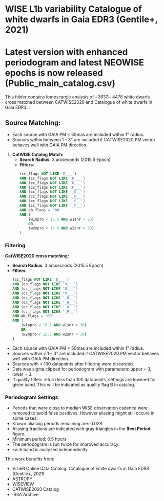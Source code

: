 # WISE L1b variability Catalogue of white dwarfs in Gaia EDR3 (Gentile+, 2021)

# Latest version with enhanced periodogram and latest NEOWISE epochs is now released (Public_main_catalog.csv)

This folder contains lombscargle analysis of ~3637~ 4478 white dwarfs cross matched between CATWISE2020 and Catalogue of white dwarfs in Gaia EDR3.
:

## Source Matching:
- Each source with GAIA PM < 50mas are included within 1" radius.
- Sources within between 1 - 3" are included if CATWISE2020 PM vector behaves well with GAIA PM direction.


1. **CatWISE Catalog Match:**
   - **Search Radius**: 3 arcseconds (2015.5 Epoch)
   - **Filters**:
     ```sql
     (cc_flags NOT LIKE 'D___')
     AND (cc_flags NOT LIKE 'H___')
     AND (cc_flags NOT LIKE 'O___')
     AND (cc_flags NOT LIKE 'P___')
     AND (cc_flags NOT LIKE '_D__')
     AND (cc_flags NOT LIKE '_H__')
     AND (cc_flags NOT LIKE '_O__')
     AND (cc_flags NOT LIKE '_P__')
     AND ab_flags = '00'
     AND (
         (w1mpro < 15.5 AND w1snr > 30)
         OR
         (w2mpro < 15.5 AND w2snr > 30)
     )
     ```

### Filtering
 **CatWISE2020 cross matching:**
   - **Search Radius**: 3 arcseconds (2015.5 Epoch)
   - **Filters**:
     ```sql
     (cc_flags NOT LIKE 'D___')
     AND (cc_flags NOT LIKE 'H___')
     AND (cc_flags NOT LIKE 'O___')
     AND (cc_flags NOT LIKE 'P___')
     AND (cc_flags NOT LIKE '_D__')
     AND (cc_flags NOT LIKE '_H__')
     AND (cc_flags NOT LIKE '_O__')
     AND (cc_flags NOT LIKE '_P__')
     AND ab_flags = '00'
     AND (
         (w1mpro < 15.5 AND w1snr > 30)
         OR
         (w2mpro < 15.5 AND w2snr > 30)
     )

- Each source with GAIA PM < 50mas are included within 1" radius.
- Sources within > 1 - 3" are included if CATWISE2020 PM vector behaves well with GAIA PM direction.
- Sources with < 100 datapoints after filtering were discarded. 
- Data was sigma clipped for periodogram with parameters: upper = 3, lower = 3.
- If quality filters return less than 100 datapoints, settings are lowered for given band. This will be indicated as quality flag B in catalog.

### Periodogram Settings
  - Periods that were close to median WISE observation cadence were removed to avoid false positives. However aliasing might still occure in some cases.
  - Known aliasing periods remaining are: 0.028
  - Aliasing fractions are indicated with gray triangles in the **Best Period** figure.
  - Minimum period: 0.5 hours
  - The periodogram is run twice for improved accuracy.
  - Each band is analyzed independently.


This work benefits from:
- VizieR Online Data Catalog: Catalogue of white dwarfs in Gaia EDR3 (Gentile+, 2021)
- ASTROPY
- WISEVIEW
- CATWISE2020 Catalog
- IRSA Archive
